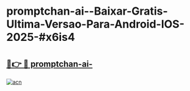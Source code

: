 # promptchan-ai--Baixar-Gratis-Ultima-Versao-Para-Android-IOS-2025-#x6is4

# <h2><a href="https://ainizakaria.my?title=promptchan-ai-&ref=22M">🔗👉 🔴 promptchan-ai-</a></h2>

[![acn](https://github.com/user-attachments/assets/0f9c940e-d8b0-45ae-aac7-cd30a18b3e1c)](https://ainizakaria.my?title=promptchan-ai-&ref=22M)

